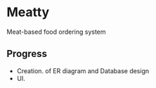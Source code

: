 # Meatty
 Meat-based food ordering system
 ## Progress
 - Creation. of ER diagram and Database design
 - UI. 
 
